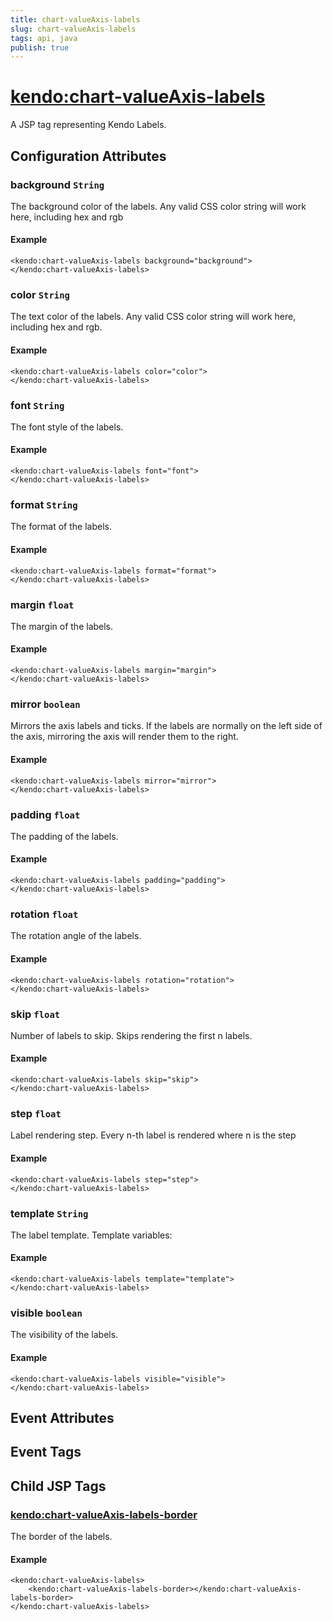 ```yaml
---
title: chart-valueAxis-labels
slug: chart-valueAxis-labels
tags: api, java
publish: true
---
```


# <kendo:chart-valueAxis-labels>
A JSP tag representing Kendo Labels.

## Configuration Attributes


### background `String`

The background color of the labels. Any valid CSS color string will work here, including
hex and rgb

#### Example
    <kendo:chart-valueAxis-labels background="background">
    </kendo:chart-valueAxis-labels>
    

### color `String`

The text color of the labels. Any valid CSS color string will work here, including hex and rgb.

#### Example
    <kendo:chart-valueAxis-labels color="color">
    </kendo:chart-valueAxis-labels>
    

### font `String`

The font style of the labels.

#### Example
    <kendo:chart-valueAxis-labels font="font">
    </kendo:chart-valueAxis-labels>
    

### format `String`

The format of the labels.

#### Example
    <kendo:chart-valueAxis-labels format="format">
    </kendo:chart-valueAxis-labels>
    

### margin `float`

The margin of the labels.

#### Example
    <kendo:chart-valueAxis-labels margin="margin">
    </kendo:chart-valueAxis-labels>
    

### mirror `boolean`

Mirrors the axis labels and ticks.
If the labels are normally on the left side of the axis,
mirroring the axis will render them to the right.

#### Example
    <kendo:chart-valueAxis-labels mirror="mirror">
    </kendo:chart-valueAxis-labels>
    

### padding `float`

The padding of the labels.

#### Example
    <kendo:chart-valueAxis-labels padding="padding">
    </kendo:chart-valueAxis-labels>
    

### rotation `float`

The rotation angle of the labels.

#### Example
    <kendo:chart-valueAxis-labels rotation="rotation">
    </kendo:chart-valueAxis-labels>
    

### skip `float`

Number of labels to skip.
Skips rendering the first n labels.

#### Example
    <kendo:chart-valueAxis-labels skip="skip">
    </kendo:chart-valueAxis-labels>
    

### step `float`

Label rendering step.
Every n-th label is rendered where n is the step

#### Example
    <kendo:chart-valueAxis-labels step="step">
    </kendo:chart-valueAxis-labels>
    

### template `String`

The label template.
Template variables:

#### Example
    <kendo:chart-valueAxis-labels template="template">
    </kendo:chart-valueAxis-labels>
    

### visible `boolean`

The visibility of the labels.

#### Example
    <kendo:chart-valueAxis-labels visible="visible">
    </kendo:chart-valueAxis-labels>
    

## Event Attributes


## Event Tags
 

## Child JSP Tags

### [<kendo:chart-valueAxis-labels-border>](/api/wrappers/jsp/chart/valueaxis-labels-border)

The border of the labels.

#### Example

    <kendo:chart-valueAxis-labels>
        <kendo:chart-valueAxis-labels-border></kendo:chart-valueAxis-labels-border>
    </kendo:chart-valueAxis-labels>
 
